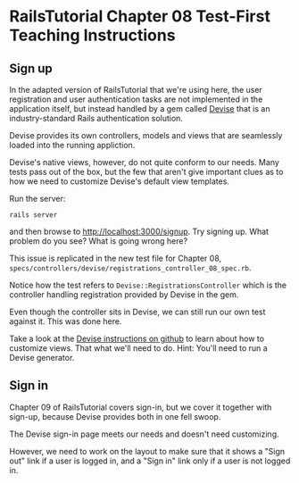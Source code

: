RailsTutorial Chapter 08 Test-First Teaching Instructions
=========================================================

Sign up
-------

In the adapted version of RailsTutorial that we're using
here, the user registration and user authentication tasks
are not implemented in the application itself, but
instead handled by a gem called [Devise](devise) that is an
industry-standard Rails authentication solution.

Devise provides its own controllers, models and views that
are seamlessly loaded into the running appliction.

Devise's native views, however, do not quite conform to our needs.
Many tests pass out of the box, but the few that aren't give
important clues as to how we need to customize Devise's default
view templates.

Run the server:

    rails server

and then browse to <http://localhost:3000/signup>. Try signing
up. What problem do you see? What is going wrong here?

This issue is replicated in the new test file for Chapter 08,
`specs/controllers/devise/registrations_controller_08_spec.rb`.

Notice how the test refers to `Devise::RegistrationsController`
which is the controller handling registration provided by
Devise in the gem.

Even though the controller sits in Devise, we can still run
our own test against it. This was done here.

Take a look at the [Devise instructions on github](devise)
to learn about how to customize views. That what we'll
need to do. Hint: You'll need to run a Devise generator.

Sign in
-------

Chapter 09 of RailsTutorial covers sign-in, but we cover it together with sign-up,
because Devise provides both in one fell swoop.

The Devise sign-in page meets our needs and doesn't need customizing.

However, we need to work on the layout to make sure that it shows a "Sign out" link
if a user is logged in, and a "Sign in" link only if a user is not logged in.


[devise]: https://github.com/plataformatec/devise "Devise on github"
